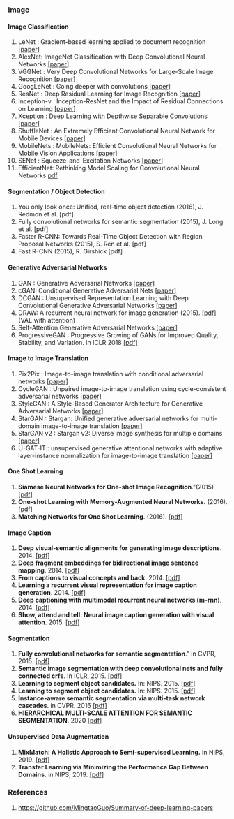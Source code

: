 ### Image


#### Image Classification
1. LeNet : Gradient-based learning applied to document recognition [[paper]](http://vision.stanford.edu/cs598_spring07/papers/Lecun98.pdf)
2. AlexNet: ImageNet Classification with Deep Convolutional Neural Networks [[paper]](https://dl.acm.org/doi/pdf/10.1145/3065386)
3. VGGNet : Very Deep Convolutional Networks for Large-Scale Image Recognition [[paper]](http://cn.arxiv.org/pdf/1409.1556v6)
4. GoogLeNet : Going deeper with convolutions [[paper]](http://cn.arxiv.org/pdf/1409.4842v1)
5. ResNet : Deep Residual Learning for Image Recognition [[paper]](http://cn.arxiv.org/pdf/1512.03385v1)
6. Inception-v : Inception-ResNet and the Impact of Residual Connections on Learning [[paper]](http://cn.arxiv.org/pdf/1602.07261v2)
7. Xception : Deep Learning with Depthwise Separable Convolutions [[paper]](http://cn.arxiv.org/pdf/1610.02357v3)
8. ShuffleNet : An Extremely Efficient Convolutional Neural Network for Mobile Devices [[paper]](http://cn.arxiv.org/pdf/1707.01083v2)
9. MobileNets : MobileNets: Efficient Convolutional Neural Networks for Mobile Vision Applications [[paper]](http://cn.arxiv.org/pdf/1704.04861v1)
10. SENet : Squeeze-and-Excitation Networks [[paper]](http://cn.arxiv.org/pdf/1709.01507)
11. EfficientNet: Rethinking Model Scaling for Convolutional Neural Networks [pdf](https://arxiv.org/pdf/1905.11946.pdf)

#### Segmentation / Object Detection
1. You only look once: Unified, real-time object detection (2016), J. Redmon et al. [pdf]
2. Fully convolutional networks for semantic segmentation (2015), J. Long et al. [pdf]
3. Faster R-CNN: Towards Real-Time Object Detection with Region Proposal Networks (2015), S. Ren et al. [pdf]
4. Fast R-CNN (2015), R. Girshick [pdf]

#### Generative Adversarial Networks
1. GAN : Generative Adversarial Networks [[paper]](https://arxiv.org/abs/1406.2661)
2. cGAN: Conditional Generative Adversarial Nets [[paper]](http://cn.arxiv.org/pdf/1411.1784)
3. DCGAN : Unsupervised Representation Learning with Deep Convolutional Generative Adversarial Networks [[paper]](https://arxiv.org/abs/1511.06434)
4. DRAW: A recurrent neural network for image generation (2015). [[pdf]](http://jmlr.org/proceedings/papers/v37/gregor15.pdf) (VAE with attention)
5. Self-Attention Generative Adversarial Networks [[paper]](https://arxiv.org/pdf/1805.08318.pdf)
6. ProgressiveGAN : Progressive Growing of GANs for Improved Quality, Stability, and Variation. in ICLR 2018 [[pdf]](https://arxiv.org/pdf/1710.10196.pdf)

#### Image to Image Translation
1. Pix2Pix : Image-to-image translation with conditional adversarial networks [[paper]](https://openaccess.thecvf.com/content_cvpr_2017/papers/Isola_Image-To-Image_Translation_With_CVPR_2017_paper.pdf)
2. CycleGAN : Unpaired image-to-image translation using cycle-consistent adversarial networks [[paper]](https://openaccess.thecvf.com/content_ICCV_2017/papers/Zhu_Unpaired_Image-To-Image_Translation_ICCV_2017_paper.pdf)
3. StyleGAN : A Style-Based Generator Architecture for Generative Adversarial Networks [[paper]](https://arxiv.org/abs/1812.04948)
4. StarGAN : Stargan: Unified generative adversarial networks for multi-domain image-to-image translation [[paper]](https://openaccess.thecvf.com/content_cvpr_2018/papers/Choi_StarGAN_Unified_Generative_CVPR_2018_paper.pdf)
5. StarGAN v2 : Stargan v2: Diverse image synthesis for multiple domains [[paper]](https://openaccess.thecvf.com/content_CVPR_2020/papers/Choi_StarGAN_v2_Diverse_Image_Synthesis_for_Multiple_Domains_CVPR_2020_paper.pdf)
6. U-GAT-IT : unsupervised generative attentional networks with adaptive layer-instance normalization for image-to-image translation [[paper]](https://arxiv.org/pdf/1907.10830)



#### One Shot Learning
1. **Siamese Neural Networks for One-shot Image Recognition**."(2015) [[pdf]](http://www.cs.utoronto.ca/~gkoch/files/msc-thesis.pdf)
2. **One-shot Learning with Memory-Augmented Neural Networks.** (2016). [[pdf]](http://arxiv.org/pdf/1605.06065)
3. **Matching Networks for One Shot Learning**. (2016). [[pdf]]([https://arxiv.org/pdf/1606.04080)

#### Image Caption

1. **Deep visual-semantic alignments for generating image descriptions**. 2014. [[pdf]](https://cs.stanford.edu/people/karpathy/cvpr2015.pdf)
2. **Deep fragment embeddings for bidirectional image sentence mapping**. 2014. [[pdf]](https://arxiv.org/pdf/1406.5679v1.pdf)
3. **From captions to visual concepts and back**. 2014. [[pdf]](https://arxiv.org/pdf/1411.4952v3.pdf)
4. **Learning a recurrent visual representation for image caption generation**.  2014. [[pdf]](https://arxiv.org/pdf/1411.5654v1.pdf)
5. **Deep captioning with multimodal recurrent neural networks (m-rnn)**. 2014. [[pdf]](https://arxiv.org/pdf/1412.6632v5.pdf)
6. **Show, attend and tell: Neural image caption generation with visual attention**. 2015. [[pdf]](https://arxiv.org/pdf/1502.03044v3.pdf)

#### Segmentation

1. **Fully convolutional networks for semantic segmentation**.” in CVPR, 2015. [[pdf]](https://arxiv.org/pdf/1411.4038v2.pdf) 
2. **Semantic image segmentation with deep convolutional nets and fully connected crfs**. In ICLR, 2015. [[pdf]](https://arxiv.org/pdf/1606.00915v1.pdf) 
3. **Learning to segment object candidates.** In: NIPS. 2015. [[pdf]](https://arxiv.org/pdf/1506.06204v2.pdf) 
4. **Learning to segment object candidates.**  In: NIPS. 2015. [[pdf]](https://arxiv.org/pdf/1506.06204v2.pdf)
5. **Instance-aware semantic segmentation via multi-task network cascades**. in CVPR. 2016 [[pdf]](https://arxiv.org/pdf/1512.04412v1.pdf)
6. **HIERARCHICAL MULTI-SCALE ATTENTION FOR SEMANTIC SEGMENTATION**. 2020 [[pdf]](https://arxiv.org/pdf/2005.10821v1.pdf)


#### Unsupervised Data Augmentation

1. **MixMatch: A Holistic Approach to Semi-supervised Learning.** in NIPS, 2019. [[pdf]](https://arxiv.org/abs/1905.02249)
2. **Transfer Learning via Minimizing the Performance Gap Between Domains.** in NIPS, 2019. [[pdf]](https://papers.nips.cc/paper/2019/file/c66dd00e5fc44ba8de89d7713fedcd50-Paper.pdf)

### References
1. https://github.com/MingtaoGuo/Summary-of-deep-learning-papers
